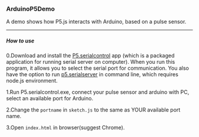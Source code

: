 ### ArduinoP5Demo

A demo shows how P5.js interacts with Arduino, based on a pulse sensor.

---

##### How to use

0.Download and install the [P5.serialcontrol](https://github.com/vanevery/p5.serialcontrol/releases) app (which is a packaged application for running serial server on computer). When you run this program, it allows you to select the serial port for communication. You also have the option to run [p5.serialserver](https://www.npmjs.com/package/p5.serialserver) in command line, which requires node.js environment.

1.Run P5.serialcontrol.exe, connect your pulse sensor and arduino with PC, select an available port for Arduino.

2.Change the `portname` in `sketch.js` to the same as YOUR available port name.

3.Open `index.html` in browser(suggest Chrome).